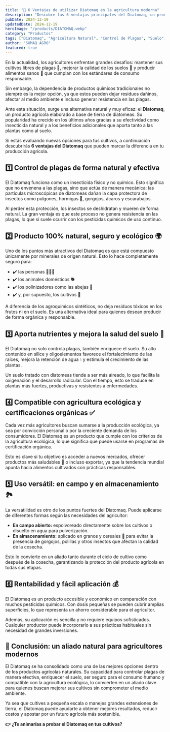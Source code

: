 ```yaml
---
title: "🌿 6 Ventajas de utilizar Diatomaq en la agricultura moderna"
description: "Descubre las 6 ventajas principales del Diatomaq, un producto agrícola natural elaborado a base de tierra de diatomeas para el control de plagas y mejora del suelo."
pubDate: 2024-12-19
updatedDate: 2024-12-19
heroImage: "/products/DIATOMAQ.webp"
category: "Productos"
tags: ["Diatomaq", "Agricultura Natural", "Control de Plagas", "Suelo", "Sostenibilidad"]
author: "SUMAQ AGRO"
featured: true
---
```


En la actualidad, los agricultores enfrentan grandes desafíos: mantener sus cultivos libres de plagas 🐛, mejorar la calidad de los suelos 🌱 y producir alimentos sanos 🍅 que cumplan con los estándares de consumo responsable.

Sin embargo, la dependencia de productos químicos tradicionales no siempre es la mejor opción, ya que estos pueden dejar residuos dañinos, afectar al medio ambiente e incluso generar resistencia en las plagas.

Ante esta situación, surge una alternativa natural y muy eficaz: el **Diatomaq**, un producto agrícola elaborado a base de tierra de diatomeas. Su popularidad ha crecido en los últimos años gracias a su efectividad como insecticida natural y a los beneficios adicionales que aporta tanto a las plantas como al suelo.

Si estás evaluando nuevas opciones para tus cultivos, a continuación descubrirás **6 ventajas del Diatomaq** que pueden marcar la diferencia en tu producción agrícola.

## 1️⃣ Control de plagas de forma natural y efectiva

El Diatomaq funciona como un insecticida físico y no químico. Esto significa que no envenena a las plagas, sino que actúa de manera mecánica: las partículas microscópicas de diatomeas dañan la capa protectora de insectos como pulgones, hormigas 🐜, gorgojos, ácaros y escarabajos.

Al perder esta protección, los insectos se deshidratan y mueren de forma natural. La gran ventaja es que este proceso no genera resistencia en las plagas, lo que sí suele ocurrir con los pesticidas químicos de uso continuo.

## 2️⃣ Producto 100% natural, seguro y ecológico 🌍

Uno de los puntos más atractivos del Diatomaq es que está compuesto únicamente por minerales de origen natural. Esto lo hace completamente seguro para:

- ✔️ las personas 👨‍👩‍👧
- ✔️ los animales domésticos 🐕
- ✔️ los polinizadores como las abejas 🐝
- ✔️ y, por supuesto, los cultivos 🌱

A diferencia de los agroquímicos sintéticos, no deja residuos tóxicos en los frutos ni en el suelo. Es una alternativa ideal para quienes desean producir de forma orgánica y responsable.

## 3️⃣ Aporta nutrientes y mejora la salud del suelo 🌾

El Diatomaq no solo controla plagas, también enriquece el suelo. Su alto contenido en sílice y oligoelementos favorece el fortalecimiento de las raíces, mejora la retención de agua 💧 y estimula el crecimiento de las plantas.

Un suelo tratado con diatomeas tiende a ser más aireado, lo que facilita la oxigenación y el desarrollo radicular. Con el tiempo, esto se traduce en plantas más fuertes, productivas y resistentes a enfermedades.

## 4️⃣ Compatible con agricultura ecológica y certificaciones orgánicas ✅

Cada vez más agricultores buscan sumarse a la producción ecológica, ya sea por convicción personal o por la creciente demanda de los consumidores. El Diatomaq es un producto que cumple con los criterios de la agricultura ecológica, lo que significa que puede usarse en programas de certificación orgánica.

Esto es clave si tu objetivo es acceder a nuevos mercados, ofrecer productos más saludables 🥦 o incluso exportar, ya que la tendencia mundial apunta hacia alimentos cultivados con prácticas responsables.

## 5️⃣ Uso versátil: en campo y en almacenamiento 🏞️

La versatilidad es otro de los puntos fuertes del Diatomaq. Puede aplicarse de diferentes formas según las necesidades del agricultor:

- **En campo abierto:** espolvoreado directamente sobre los cultivos o disuelto en agua para pulverización.
- **En almacenamiento:** aplicado en granos y cereales 🌾 para evitar la presencia de gorgojos, polillas y otros insectos que afectan la calidad de la cosecha.

Esto lo convierte en un aliado tanto durante el ciclo de cultivo como después de la cosecha, garantizando la protección del producto agrícola en todas sus etapas.

## 6️⃣ Rentabilidad y fácil aplicación 💰

El Diatomaq es un producto accesible y económico en comparación con muchos pesticidas químicos. Con dosis pequeñas se pueden cubrir amplias superficies, lo que representa un ahorro considerable para el agricultor.

Además, su aplicación es sencilla y no requiere equipos sofisticados. Cualquier productor puede incorporarlo a sus prácticas habituales sin necesidad de grandes inversiones.

## 🌱 Conclusión: un aliado natural para agricultores modernos

El Diatomaq se ha consolidado como una de las mejores opciones dentro de los productos agrícolas naturales. Su capacidad para controlar plagas de manera efectiva, enriquecer el suelo, ser seguro para el consumo humano y compatible con la agricultura ecológica, lo convierten en un aliado clave para quienes buscan mejorar sus cultivos sin comprometer el medio ambiente.

Ya sea que cultives a pequeña escala o manejes grandes extensiones de tierra, el Diatomaq puede ayudarte a obtener mejores resultados, reducir costos y apostar por un futuro agrícola más sostenible.

**👉 ¿Te animarías a probar el Diatomaq en tus cultivos?**
